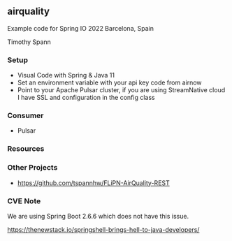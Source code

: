 ## airquality

Example code for Spring IO 2022 Barcelona, Spain

Timothy Spann

### Setup

* Visual Code with Spring & Java 11
* Set an environment variable with your api key code from airnow
* Point to your Apache Pulsar cluster, if you are using StreamNative cloud I have SSL and configuration in the config class

### Consumer

* Pulsar

### Resources


### Other Projects

* https://github.com/tspannhw/FLiPN-AirQuality-REST

### CVE Note

We are using Spring Boot 2.6.6 which does not have this issue.

https://thenewstack.io/springshell-brings-hell-to-java-developers/


